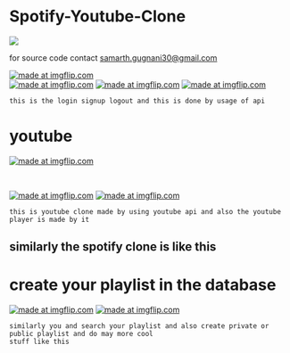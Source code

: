 # Spotify-Youtube-Clone

<a href=""> <img src="https://samarth30.github.io/assets/img/work/hotspoter/shopify.jpg"/> </a>

for source code contact samarth.gugnani30@gmail.com

<a href="https://imgflip.com/gif/3radh2"><img src="https://i.imgflip.com/3radh2.gif" title="made at imgflip.com"/></a>
<br>
<a href="https://imgflip.com/gif/3k7ok6"><img src="https://i.imgflip.com/3k7ok6.gif" title="made at imgflip.com"/></a>       <a href="https://imgflip.com/gif/3k7pwf"><img src="https://i.imgflip.com/3k7pwf.gif" title="made at imgflip.com"/></a>         <a href="https://imgflip.com/gif/3k7qaz"><img src="https://i.imgflip.com/3k7qaz.gif" title="made at imgflip.com"/></a>




```
this is the login signup logout and this is done by usage of api
```

# youtube

<a href="https://imgflip.com/gif/3rahnj"><img src="https://i.imgflip.com/3rahnj.gif" title="made at imgflip.com"/></a>

<br>

<a href="https://imgflip.com/gif/3k7u77"><img src="https://i.imgflip.com/3k7u77.gif" title="made at imgflip.com"/></a>    <a href="https://imgflip.com/gif/3k7udy"><img src="https://i.imgflip.com/3k7udy.gif" title="made at imgflip.com"/></a>


```
this is youtube clone made by using youtube api and also the youtube player is made by it
```

## similarly the spotify clone is like this

# create your playlist in the database
<a href="https://imgflip.com/gif/3k7uje"><img src="https://i.imgflip.com/3k7uje.gif" title="made at imgflip.com"/></a>        <a href="https://imgflip.com/gif/3k7uxl"><img src="https://i.imgflip.com/3k7uxl.gif" title="made at imgflip.com"/></a>
```
similarly you and search your playlist and also create private or public playlist and do may more cool 
stuff like this 

```
